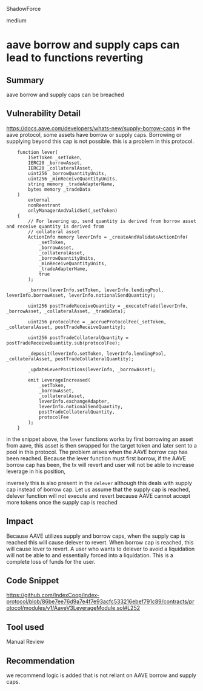 ShadowForce

medium

# aave borrow and supply caps can lead to functions reverting

## Summary
aave borrow and supply caps can be breached
## Vulnerability Detail
https://docs.aave.com/developers/whats-new/supply-borrow-caps
in the aave protocol, some assets have borrow or supply caps. Borrowing or supplying beyond this cap is not possible.
this is a problem in this protocol. 
```solidity
    function lever(
        ISetToken _setToken,
        IERC20 _borrowAsset,
        IERC20 _collateralAsset,
        uint256 _borrowQuantityUnits,
        uint256 _minReceiveQuantityUnits,
        string memory _tradeAdapterName,
        bytes memory _tradeData
    )
        external
        nonReentrant
        onlyManagerAndValidSet(_setToken)
    {
        // For levering up, send quantity is derived from borrow asset and receive quantity is derived from
        // collateral asset
        ActionInfo memory leverInfo = _createAndValidateActionInfo(
            _setToken,
            _borrowAsset,
            _collateralAsset,
            _borrowQuantityUnits,
            _minReceiveQuantityUnits,
            _tradeAdapterName,
            true
        );

        _borrow(leverInfo.setToken, leverInfo.lendingPool, leverInfo.borrowAsset, leverInfo.notionalSendQuantity);

        uint256 postTradeReceiveQuantity = _executeTrade(leverInfo, _borrowAsset, _collateralAsset, _tradeData);

        uint256 protocolFee = _accrueProtocolFee(_setToken, _collateralAsset, postTradeReceiveQuantity);

        uint256 postTradeCollateralQuantity = postTradeReceiveQuantity.sub(protocolFee);

        _deposit(leverInfo.setToken, leverInfo.lendingPool, _collateralAsset, postTradeCollateralQuantity);

        _updateLeverPositions(leverInfo, _borrowAsset);

        emit LeverageIncreased(
            _setToken,
            _borrowAsset,
            _collateralAsset,
            leverInfo.exchangeAdapter,
            leverInfo.notionalSendQuantity,
            postTradeCollateralQuantity,
            protocolFee
        );
    }
```
in the snippet above, the `lever` functions works by first borrowing an asset from aave, this asset is then swapped for the target token and later sent to a pool in this protocol. The problem arises when the AAVE borrow cap has been reached. Because the lever function must first borrow, if the AAVE borrow cap has been, the tx will revert and user will not be able to increase leverage in his position,

inversely this is also present in the `delever` although this deals with supply cap instead of borrow cap.
Let us assume that the supply cap is reached, delever function will not execute and revert because AAVE cannot accept more tokens once the supply cap is reached
## Impact
Because AAVE utilizes supply and borrow caps, when the supply cap is reached this will cause delever to revert. When borrow cap is reached, this will cause lever to revert. A user who wants to delever to avoid a liquidation will not be able to and essentially forced into a liquidation. This is a complete loss of funds for the user.
## Code Snippet
https://github.com/IndexCoop/index-protocol/blob/86be7ee76d9a7e4f7e93acfc533216ebef791c89/contracts/protocol/modules/v1/AaveV3LeverageModule.sol#L252
## Tool used

Manual Review

## Recommendation
we recommend logic is added that is not reliant on AAVE borrow and supply caps.
